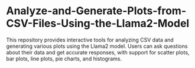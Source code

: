 # Analyze-and-Generate-Plots-from-CSV-Files-Using-the-Llama2-Model
This repository provides interactive tools for analyzing CSV data and generating various plots using the Llama2 model. Users can ask questions about their data and get accurate responses, with support for scatter plots, bar plots, line plots, pie charts, and histograms.

